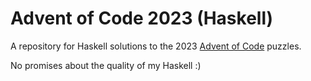 # Advent of Code 2023 (Haskell)

A repository for Haskell solutions to the 2023
[Advent of Code](https://adventofcode.com) puzzles.

No promises about the quality of my Haskell :)
